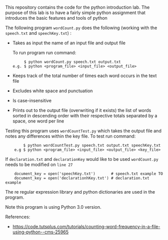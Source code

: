 This repository contains the code for the python introduction lab. The
purpose of this lab is to have a fairly simple python assignment that introduces
the basic features and tools of python

The following program `wordCount.py` does the following (working with the `speech.txt` and `speechKey.txt`) :

* Takes as input the name of an input file and output file

  To run program run command:
  
           $ python wordCount.py speech.txt output.txt
      e.g. $ python <program_file> <input_file> <output_file>
* Keeps track of the total number of times each word occurs in the text file 
* Excludes white space and punctuation
* Is case-insensitive
* Prints out to the output file (overwriting if it exists) the list of
  words sorted in descending order with their respective totals
  separated by a space, one word per line

Testing this program uses `wordCountTest.py` which takes the output file and notes any
differences within the key file. To test run command:

            $ python wordCountTest.py speech.txt output.txt speechKey.txt
        e.g $ python <program_file> <input_file> <output_file> <key_file>

If `declaration.txt` and `declarationKey` would like to be used `wordCount.py` needs to be modified on `line 27`
        
        document_key = open('speechKey.txt')       # speech.txt example TO
        document_key = open('declarationhKey.txt') # declaration.txt example
           

The re regular expression library and python dictionaries are
used in the program. 

Note this program is using Python 3.0 version.

References:

* https://code.tutsplus.com/tutorials/counting-word-frequency-in-a-file-using-python--cms-25965
